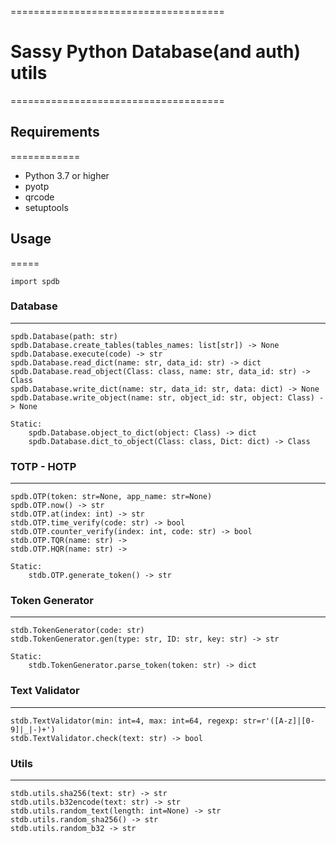 =====================================

# Sassy Python Database(and auth) utils

=====================================


## Requirements

============

- Python 3.7 or higher
- pyotp
- qrcode
- setuptools


## Usage 

=====

	import spdb

### Database

--------
	spdb.Database(path: str)
	spdb.Database.create_tables(tables_names: list[str]) -> None
	spdb.Database.execute(code) -> str
	spdb.Database.read_dict(name: str, data_id: str) -> dict
	spdb.Database.read_object(Class: class, name: str, data_id: str) -> Class
	spdb.Database.write_dict(name: str, data_id: str, data: dict) -> None
	spdb.Database.write_object(name: str, object_id: str, object: Class) -> None

	Static:
		spdb.Database.object_to_dict(object: Class) -> dict
		spdb.Database.dict_to_object(Class: class, Dict: dict) -> Class

### TOTP - HOTP

-----------
	spdb.OTP(token: str=None, app_name: str=None)
	spdb.OTP.now() -> str
	stdb.OTP.at(index: int) -> str
	stdb.OTP.time_verify(code: str) -> bool
	stdb.OTP.counter_verify(index: int, code: str) -> bool
	stdb.OTP.TQR(name: str) ->
	stdb.OTP.HQR(name: str) ->

	Static:
		stdb.OTP.generate_token() -> str

### Token Generator

---------------
	stdb.TokenGenerator(code: str)
	stdb.TokenGenerator.gen(type: str, ID: str, key: str) -> str

	Static:
		stdb.TokenGenerator.parse_token(token: str) -> dict

### Text Validator

--------------
	stdb.TextValidator(min: int=4, max: int=64, regexp: str=r'([A-z]|[0-9]|_|-)+')
	stdb.TextValidator.check(text: str) -> bool

### Utils

-----
	stdb.utils.sha256(text: str) -> str
	stdb.utils.b32encode(text: str) -> str
	stdb.utils.random_text(length: int=None) -> str
	stdb.utils.random_sha256() -> str
	stdb.utils.random_b32 -> str